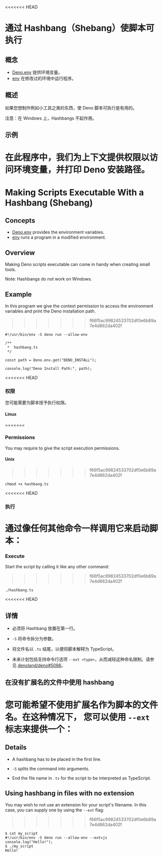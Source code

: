 <<<<<<< HEAD
# 通过 Hashbang（Shebang）使脚本可执行

## 概念

- [Deno.env] 提供环境变量。
- [env] 在修改过的环境中运行程序。

## 概述

如果您想制作例如小工具之类的东西，使 Deno 脚本可执行是有用的。

注意：在 Windows 上，Hashbangs 不起作用。

## 示例

在此程序中，我们为上下文提供权限以访问环境变量，并打印 Deno 安装路径。
=======
# Making Scripts Executable With a Hashbang (Shebang)

## Concepts

- [Deno.env] provides the environment variables.
- [env] runs a program in a modified environment.

## Overview

Making Deno scripts executable can come in handy when creating small tools.

Note: Hashbangs do not work on Windows.

## Example

In this program we give the context permission to access the environment
variables and print the Deno installation path.
>>>>>>> f66f5ac99824533702df0e6b89a7e4d862da402f

```ts, ignore
#!/usr/bin/env -S deno run --allow-env

/**
 *  hashbang.ts
 */

const path = Deno.env.get("DENO_INSTALL");

console.log("Deno Install Path:", path);
```

<<<<<<< HEAD
### 权限

您可能需要为脚本授予执行权限。

#### Linux
=======
### Permissions

You may require to give the script execution permissions.

#### Unix
>>>>>>> f66f5ac99824533702df0e6b89a7e4d862da402f

```shell
chmod +x hashbang.ts
```

<<<<<<< HEAD
### 执行

通过像任何其他命令一样调用它来启动脚本：
=======
### Execute

Start the script by calling it like any other command:
>>>>>>> f66f5ac99824533702df0e6b89a7e4d862da402f

```shell
./hashbang.ts
```

<<<<<<< HEAD
## 详情

- 必须将 Hashbang 放置在第一行。

- `-S` 将命令拆分为参数。

- 将文件名以 `.ts` 结尾，以便将脚本解释为 TypeScript。

- 未来计划包括支持命令行选项 `--ext <type>`，从而减轻这种命名限制。请参见
  [denoland/deno#5088](https://github.com/denoland/deno/issues/5088)。

## 在没有扩展名的文件中使用 hashbang

您可能希望不使用扩展名作为脚本的文件名。在这种情况下， 您可以使用 `--ext`
标志来提供一个：
=======
## Details

- A hashbang has to be placed in the first line.

- `-S` splits the command into arguments.

- End the file name in `.ts` for the script to be interpreted as TypeScript.

## Using hashbang in files with no extension

You may wish to not use an extension for your script's filename. In this case,
you can supply one by using the `--ext` flag:
>>>>>>> f66f5ac99824533702df0e6b89a7e4d862da402f

```shell, ignore
$ cat my_script
#!/usr/bin/env -S deno run --allow-env --ext=js
console.log("Hello!");
$ ./my_script
Hello!
```

[Deno.env]: /api?s=Deno.env
[env]: https://www.man7.org/linux/man-pages/man1/env.1.html
